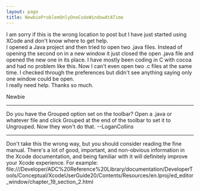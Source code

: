 ```yaml
---
layout: page
title: NewbieProblemOnlyOneCodeWindowAtATime
---
```


I am sorry if this is the wrong location to post but I have just started using XCode and don't know where to get help.   
I opened a Java project and then tried to open two .java files.  Instead of opening the second on in a new window it just closed the open .java file and opened the new one in its place.  I have mostly been coding in C with cocoa and had no problem like this.  Now I can't even open two .c files at the same time.  I checked through the preferences but didn't see anything saying only one window could be open.  
I really need help.  Thanks so much.

Newbie


----

Do you have the Grouped option set on the toolbar? Open a .java or whatever file and click Grouped at the end of the toolbar to set it to Ungrouped. Now they won't do that. --LoganCollins

----

Don't take this the wrong way, but you should consider reading the fine manual. There's a lot of good, important, and non-obvious information in the Xcode documentation, and being familiar with it will definitely improve your Xcode experience. For example:
file:///Developer/ADC%20Reference%20Library/documentation/DeveloperTools/Conceptual/XcodeUserGuide20/Contents/Resources/en.lproj/ed_editor_window/chapter_19_section_2.html

